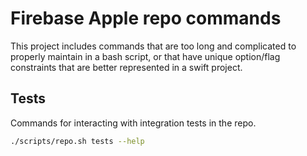 # Firebase Apple repo commands

This project includes commands that are too long and complicated to properly
maintain in a bash script, or that have unique option/flag constraints that
are better represented in a swift project.

## Tests

Commands for interacting with integration tests in the repo.

```sh
./scripts/repo.sh tests --help
```
